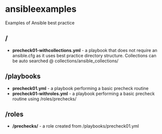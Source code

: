 # ansibleexamples 
Examples of Ansible best practice

## /
  - **precheck01-withcollections.yml** - a playbook that does not require an ansible.cfg as it uses best practice directory structure. Collections can be auto searched @ collections/ansible_collections/

## /playbooks
  - **precheck01.yml** - a playbook performing a basic precheck routine
  - **precheck01-withroles.yml** - a playbook performing a basic precheck routine using /roles/prechecks/
  
## /roles
  - **/prechecks/** - a role created from /playbooks/precheck01.yml
